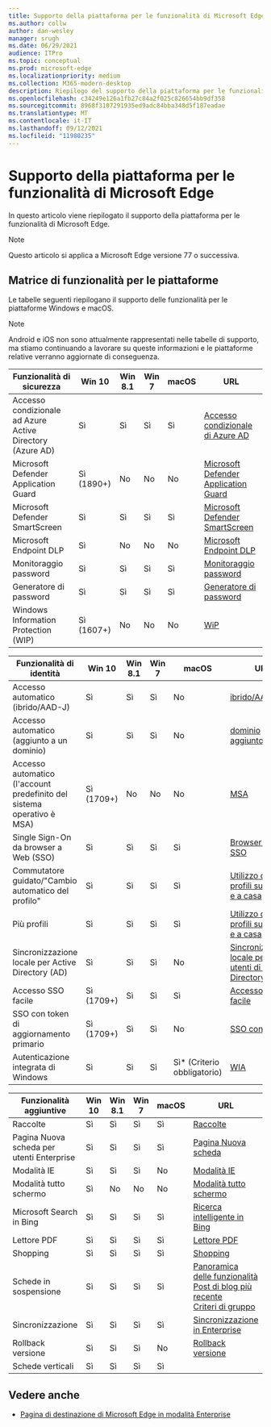 ```yaml
---
title: Supporto della piattaforma per le funzionalità di Microsoft Edge
ms.author: collw
author: dan-wesley
manager: srugh
ms.date: 06/29/2021
audience: ITPro
ms.topic: conceptual
ms.prod: microsoft-edge
ms.localizationpriority: medium
ms.collection: M365-modern-desktop
description: Riepilogo del supporto della piattaforma per le funzionalità di Microsoft Edge
ms.openlocfilehash: c34249e126a1fb27c84a2f025c826654bb9df358
ms.sourcegitcommit: 8968f3107291935ed9adc84bba348d5f187eadae
ms.translationtype: MT
ms.contentlocale: it-IT
ms.lasthandoff: 09/12/2021
ms.locfileid: "11980235"
---
```

# <a name="platform-support-for-microsoft-edge-features"></a>Supporto della piattaforma per le funzionalità di Microsoft Edge

In questo articolo viene riepilogato il supporto della piattaforma per le funzionalità di Microsoft Edge.

> [!NOTE]
> Questo articolo si applica a Microsoft Edge versione 77 o successiva.

## <a name="feature-matrix-for-platforms"></a>Matrice di funzionalità per le piattaforme

Le tabelle seguenti riepilogano il supporto delle funzionalità per le piattaforme Windows e macOS.

> [!NOTE]
> Android e iOS non sono attualmente rappresentati nelle tabelle di supporto, ma stiamo continuando a lavorare su queste informazioni e le piattaforme relative verranno aggiornate di conseguenza.

| Funzionalità di sicurezza |Win 10|Win 8.1|Win 7|macOS|URL|
|--------|-------|--------|-----|-------|---|
|Accesso condizionale ad Azure Active Directory (Azure AD)|Sì|Sì|Sì|Sì|[Accesso condizionale di Azure AD](/deployedge/ms-edge-security-conditional-access#accessing-conditional-access-protected-resources-in-microsoft-edge)|
|Microsoft Defender Application Guard|Sì (1890+)|No|No|No|[Microsoft Defender Application Guard](/deployedge/microsoft-edge-security-windows-defender-application-guard) |
|Microsoft Defender SmartScreen|Sì|Sì|Sì|Sì|[Microsoft Defender SmartScreen](/deployedge/microsoft-edge-security-smartscreen) |
|Microsoft Endpoint DLP|Sì|No|No|No|[Microsoft Endpoint DLP](/deployedge/microsoft-edge-security-dlp#microsoft-endpoint-data-loss-prevention-endpoint-dlp)|
|Monitoraggio password|Sì|Sì|Sì|Sì|[Monitoraggio password](https://blogs.windows.com/msedgedev/2021/01/21/edge-88-privacy/)|
|Generatore di password|Sì|Sì|Sì|Sì|[Generatore di password](https://blogs.windows.com/msedgedev/2021/01/21/edge-88-privacy/)|
|Windows Information Protection (WIP)|Sì (1607+)|No|No|No|[WiP](/deployedge/microsoft-edge-security-windows-information-protection#system-requirements)|

|Funzionalità di identità| Win 10 | Win 8.1 | Win 7 | macOS | URL |
|--|--|--|--|--|--|
|Accesso automatico (ibrido/AAD-J)|Sì|Sì|Sì|No|[ibrido/AAD-J](/deployedge/microsoft-edge-security-identity#automatic-sign-in)|
|Accesso automatico (aggiunto a un dominio)|Sì|Sì|Sì|No|[dominio aggiunto](/deployedge/microsoft-edge-security-identity#automatic-sign-in)|
|Accesso automatico (l'account predefinito del sistema operativo è MSA)|Sì (1709+)|No|No|No|[MSA](/deployedge/microsoft-edge-security-identity#automatic-sign-in)|
|Single Sign-On da browser a Web (SSO)|Sì|Sì|Sì|Sì|[Browser-Web SSO](https://www.microsoft.com/microsoft-365/roadmap?featureid=66332)|
|Commutatore guidato/"Cambio automatico del profilo"|Sì|Sì|Sì|Sì|[Utilizzo di più profili sul lavoro e a casa](https://blogs.windows.com/msedgedev/2020/04/30/automatic-profile-switching/) |
|Più profili|Sì|Sì|Sì|Sì|[Utilizzo di più profili sul lavoro e a casa](https://blogs.windows.com/msedgedev/2020/04/30/automatic-profile-switching/) |
|Sincronizzazione locale per Active Directory (AD)|Sì|Sì|Sì|No|[Sincronizzazione locale per gli utenti di Active Directory (AD)](/deployedge/microsoft-edge-on-premises-sync) |
|Accesso SSO facile|Sì (1709+)|Sì|Sì|Sì|[Accesso SSO facile](/deployedge/microsoft-edge-security-identity#seamless-sso)|
|SSO con token di aggiornamento primario|Sì (1709+)|Sì|Sì|No|[SSO con PRT](/deployedge/microsoft-edge-security-identity#sso-with-primary-refresh-token-prt)|
|Autenticazione integrata di Windows|Sì|Sì|Sì|Sì* (Criterio obbligatorio)|[WIA](/deployedge/microsoft-edge-security-identity#windows-integrated-authentication-wia)|

|Funzionalità aggiuntive|Win 10|Win 8.1|Win 7|macOS|URL|
|--------|-------|--------|-----|-------|---|
|Raccolte|Sì|Sì|Sì|Sì|[Raccolte](https://blogs.windows.com/msedgedev/2019/12/09/improvements-collections-sync-microsoft-edge/) |
|Pagina Nuova scheda per utenti Enterprise|Sì|Sì|Sì|Sì|[Pagina Nuova scheda](https://blogs.windows.com/msedgedev/2020/10/29/enterprise-new-tab-page-my-feed/) |
|Modalità IE|Sì|Sì|Sì|No|[Modalità IE](/deployedge/edge-ie-mode#prerequisites)|
|Modalità tutto schermo|Sì|No|No|No|[Modalità tutto schermo](/deployedge/microsoft-edge-configure-kiosk-mode)|
|Microsoft Search in Bing|Sì|Sì|Sì|Sì|[Ricerca intelligente in Bing](https://www.microsoft.com/edge/business/intelligent-search-with-bing) |
|Lettore PDF|Sì|Sì|Sì|Sì|[Lettore PDF](/deployedge/microsoft-edge-pdf) |
|Shopping|Sì|Sì|Sì|Sì|[Shopping](https://techcommunity.microsoft.com/t5/articles/introducing-shopping-with-microsoft-edge/m-p/1870080) |
|Schede in sospensione|Sì|Sì|Sì|Sì|[Panoramica delle funzionalità](/deployedge/microsoft-edge-relnote-stable-channel)<br>[Post di blog più recente](https://blogs.windows.com/msedgedev/2021/03/04/edge-89-performance/)<br>[Criteri di gruppo](/deployedge/microsoft-edge-policies#sleeping-tabs-settings)|
|Sincronizzazione|Sì|Sì|Sì|Sì| [Sincronizzazione in Enterprise](/deployedge/microsoft-edge-enterprise-sync) |
|Rollback versione|Sì|Sì|Sì|No|[Rollback versione](/deployedge/edge-learnmore-rollback) |
|Schede verticali|Sì|Sì|Sì|Sì| |

## <a name="see-also"></a>Vedere anche

- [Pagina di destinazione di Microsoft Edge in modalità Enterprise](https://aka.ms/EdgeEnterprise)